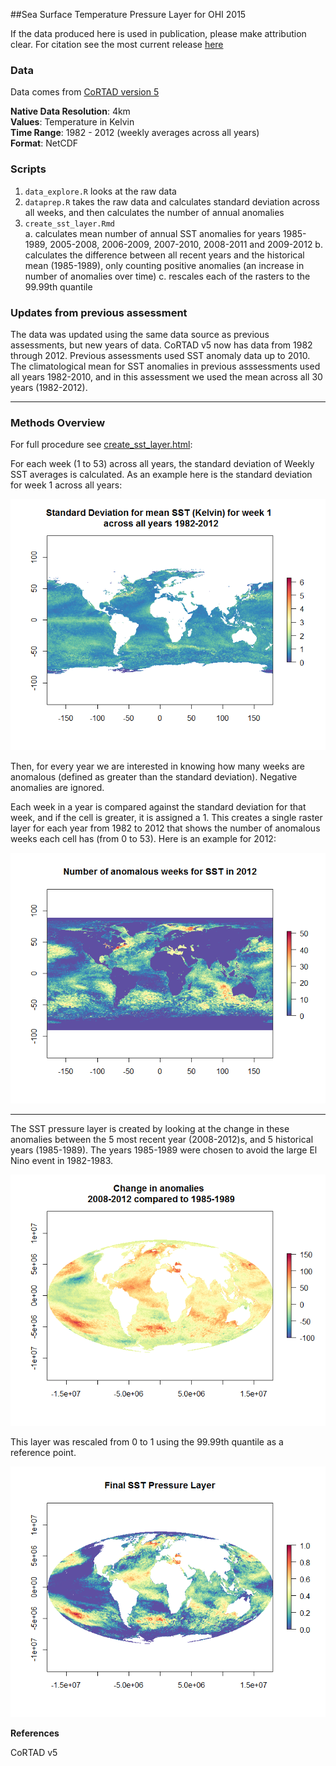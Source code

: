 ##Sea Surface Temperature Pressure Layer for OHI 2015

If the data produced here is used in publication, please make attribution clear. For citation see the most current release [here](https://github.com/OHI-Science/ohiprep/releases)

### Data

Data comes from [CoRTAD version 5](https://data.noaa.gov/dataset/the-coral-reef-temperature-anomaly-database-cortad-version-5-global-4-km-sea-surface-temperatub705f)

**Native Data Resolution**: 4km   
**Values**: Temperature in Kelvin  
**Time Range**: 1982 - 2012 (weekly averages across all years)  
**Format**: NetCDF  

### Scripts

1. `data_explore.R` looks at the raw data
2. `dataprep.R` takes the raw data and calculates standard deviation across all weeks, and then calculates the number of annual anomalies
3. `create_sst_layer.Rmd`  
    a. calculates mean number of annual SST anomalies for years 1985-1989, 2005-2008, 2006-2009, 2007-2010, 2008-2011 and 2009-2012
    b. calculates the difference between all recent years and the historical mean (1985-1989), only counting positive anomalies (an increase in number of anomalies over time)
    c. rescales each of the rasters to the 99.99th quantile

### Updates from previous assessment

The  data was updated using the same data source as previous assessments, but new years of data. CoRTAD v5 now has data from 1982 through 2012. Previous assessments used SST anomaly data up to 2010. The climatological mean for SST anomalies in previous asssessments used all years 1982-2010, and in this assessment we used the mean across all 30 years (1982-2012).

***

### Methods Overview

For full procedure see [create_sst_layer.html]():

For each week (1 to 53) across all years, the standard deviation of Weekly SST averages is calculated. As an example here is the standard deviation for week 1 across all years:

![](./images/sst_sd_week1.png)

Then, for every year we are interested in knowing how many weeks are anomalous (defined as greater than the standard deviation). Negative anomalies are ignored.

Each week in a year is compared against the standard deviation for that week, and if the cell is greater, it is assigned a 1. This creates a single raster layer for each year from 1982 to 2012 that shows the number of anomalous weeks each cell has (from 0 to 53). Here is an example for 2012:

![](./images/pos_anomalies_2012.png)

***

The SST pressure layer is created by looking at the change in these anomalies between the 5 most recent year (2008-2012)s, and 5 historical years (1985-1989). The years 1985-1989 were chosen to avoid the large El Nino event in 1982-1983.

![](./images/change_sst_08_12_85_90.png)



This layer was rescaled from 0 to 1 using the 99.99th quantile as a reference point.

![](./images/final_sst_layer.png)

**References**

CoRTAD v5

